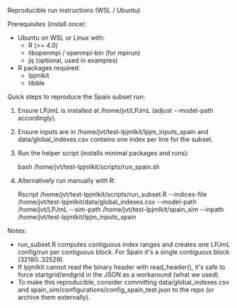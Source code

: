 Reproducible run instructions (WSL / Ubuntu)

Prerequisites (install once):
- Ubuntu on WSL or Linux with:
  - R (>= 4.0)
  - libopenmpi / openmpi-bin (for mpirun)
  - jq (optional, used in examples)
- R packages required:
  - lpjmlkit
  - tibble

Quick steps to reproduce the Spain subset run:

1. Ensure LPJmL is installed at /home/jvt/LPJmL (adjust --model-path accordingly).
2. Ensure inputs are in /home/jvt/test-lpjmlkit/lpjm_inputs_spain and data/global_indexes.csv contains one index per line for the subset.
3. Run the helper script (installs minimal packages and runs):

   bash /home/jvt/test-lpjmlkit/scripts/run_spain.sh

4. Alternatively run manually with R:

   Rscript /home/jvt/test-lpjmlkit/scripts/run_subset.R --indices-file /home/jvt/test-lpjmlkit/data/global_indexes.csv --model-path /home/jvt/LPJmL --sim-path /home/jvt/test-lpjmlkit/spain_sim --inpath /home/jvt/test-lpjmlkit/lpjm_inputs_spain

Notes:
- run_subset.R computes contiguous index ranges and creates one LPJmL config/run per contiguous block. For Spain it's a single contiguous block (32180..32529).
- If lpjmlkit cannot read the binary header with read_header(), it's safe to force startgrid/endgrid in the JSON as a workaround (what we used).
- To make this reproducible, consider committing data/global_indexes.csv and spain_sim/configurations/config_spain_test.json to the repo (or archive them externally).
